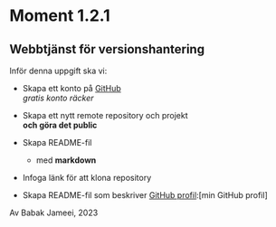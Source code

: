 # Moment 1.2.1
## Webbtjänst för versionshantering

Inför denna uppgift ska vi:

* Skapa ett konto på [GitHub](www.gitHub.com)  
    _gratis konto räcker_

* Skapa ett nytt remote repository och projekt  
    **och göra det public**

* Skapa README-fil
    * med **markdown**

* Infoga länk för att klona repository

* Skapa README-fil som beskriver [GitHub profil]:[min GitHub profil]

[GitHub profil]: https://github.com/Legoplayer

Av Babak Jameei, 2023